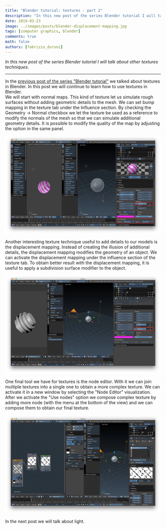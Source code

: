 ```yaml
---
title: "Blender tutorial: textures - part 2"
description: "In this new post of the series Blender tutorial I will talk other about textures techniques."
date: 2019-03-23
image: ../images/posts/blender-displacement-mapping.jpg
tags: [computer graphics, blender]
comments: true
math: false
authors: [fabrizio_duroni]
---
```


*In this new post of the series Blender tutorial I will talk about other textures techniques.*

---

In the [previous post of the series "Blender tutorial"](/2019/03/22/blender-tutorial-8-textures-part-1/) we talked
about textures in Blender. In this post we will continue to learn how to use textures in Blender.  
We will start with normal maps. This kind of texture let us simulate rough surfaces without adding geometric details to
the mesh. We can set bump mapping in the texture tab under the Influence section. By checking the Geometry -> Normal
checkbox we let the texture be used as a reference to modify the normals of the mesh so that we can simulate additional
geometry details. It is possible to modify the quality of the map by adjusting the option in the same panel.

![Normal mapping](../images/posts/blender-normal-mapping.jpg)

Another interesting texture technique useful to add details to our models is the displacement mapping. Instead of
creating the illusion of additional details, the displacement mapping modifies the geometry of an object. We can
activate the displacement mapping under the influence section of the texture tab. To obtain better result with the
displacement mapping, it is useful to apply a subdivision surface modifier to the object.

![Displacement mapping](../images/posts/blender-displacement-mapping.jpg)

One final tool we have for textures is the node editor. With it we can join multiple textures into a single one to
obtain a more complex texture. We can activate it in a new window by selecting the "Node Editor" visualization. After we
activate the "Use nodes" option we compose complex texture by adding more node (with the menu at the bottom of the view)
and we can compose them to obtain our final texture.

![The node editor](../images/posts/blender-node-editor.jpg)

In the next post we will talk about light.
